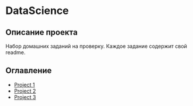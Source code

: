 # DataScience

## Описание проекта

Набор домашних заданий на проверку.
Каждое задание содержит свой readme.

## Оглавление  
- [Project 1](https://github.com/fandox/DataScience/tree/master/Projects/Project1) 
- [Project 2](https://github.com/fandox/DataScience/tree/master/Projects/Project2)
- [Project 3](https://github.com/fandox/DataScience/tree/master/Projects/Project3)